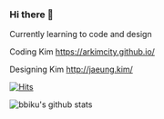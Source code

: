 ### Hi there 👋

Currently learning to code and design

Coding Kim  https://arkimcity.github.io/

Designing Kim  http://jaeung.kim/

[![Hits](https://hits.seeyoufarm.com/api/count/incr/badge.svg?url=https%3A%2F%2Fgithub.com%2FArkimCity&count_bg=%2379C83D&title_bg=%23555555&icon=linux.svg&icon_color=%23E7E7E7&title=hits&edge_flat=false)](https://hits.seeyoufarm.com)

![bbiku's github stats](https://github-readme-stats.vercel.app/api?username=ArkimCity&show_icons=true)

<!--
**ArkimCity/ArkimCity** is a ✨ _special_ ✨ repository because its `README.md` (this file) appears on your GitHub profile.

Here are some ideas to get you started:

- 🔭 I’m currently working on ...
- 🌱 I’m currently learning ...
- 👯 I’m looking to collaborate on ...
- 🤔 I’m looking for help with ...
- 💬 Ask me about ...
- 📫 How to reach me: ...
- 😄 Pronouns: ...
- ⚡ Fun fact: ...
-->
